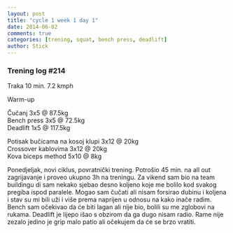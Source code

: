 ```yaml
---
layout: post
title: "cycle 1 week 1 day 1"
date: 2014-06-02
comments: true
categories: [trening, squat, bench press, deadlift]
author: Stick
---
```


### Trening log #214  

Traka 10 min. 7.2 kmph  

Warm-up  

Čučanj 3x5 @ 87.5kg   
Bench press 3x5 @ 72.5kg  
Deadlift 1x5 @ 117.5kg  

Potisak bučicama na kosoj klupi 3x12 @ 20kg   
Crossover kablovima 3x12 @ 20kg   
Kova biceps method 5x10 @ 8kg  

Ponedjeljak, novi ciklus, povratnički trening. Potrošio 45 min. na all out zagrijavanje i proveo ukupno 3h na treningu. Za vikend sam bio na team buildingu di sam nekako sjebao desno koljeno koje me bolilo kod svakog pregiba ispod paralele. Mogao sam čučati ali nisam forsirao dubinu i koljena i stav su mi bili uži i više prema naprijen u odnosu na kako inače radim. Bench sam očekivao da će biti lagan ali nije bio, bolili su me zglobovi na rukama. Deadlift je lijepo išao s obzirom da ga dugo nisam radio. Rame nije zezalo jedino je grip malo patio ali očekujem da će se brzo vratiti.